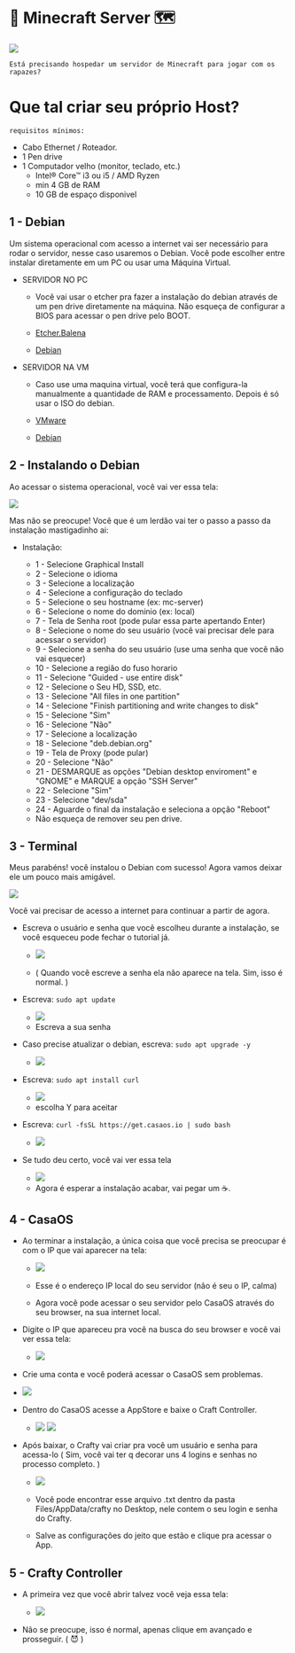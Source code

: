 # 🧱 Minecraft Server 🗺

 <img src="a.jpg" />
 
 `Está precisando hospedar um servidor de Minecraft para jogar com os rapazes?`

 # Que tal criar seu próprio Host?

`requisitos mínimos:`
  * Cabo Ethernet / Roteador.
  * 1 Pen drive
  * 1 Computador velho (monitor, teclado, etc.)
    * Intel® Core™ i3 ou i5 / AMD Ryzen
    * min 4 GB de RAM
    * 10 GB de espaço disponivel

## 1 - Debian

Um sistema operacional com acesso a internet vai ser necessário para rodar o servidor, nesse caso usaremos o Debian.
Você pode escolher entre instalar diretamente em um PC ou usar uma Máquina Virtual.

* SERVIDOR NO PC
  * Você vai usar o etcher pra fazer a instalação do debian através de um pen drive diretamente na máquina. Não esqueça de configurar a BIOS para acessar o pen drive pelo BOOT.
 
  * [Etcher.Balena](https://etcher.balena.io)
  * [Debian](https://www.debian.org/download)

* SERVIDOR NA VM
  * Caso use uma maquina virtual, você terá que configura-la manualmente a quantidade de RAM e processamento. Depois é só usar o ISO do debian.
    
  * [VMware](https://www.vmware.com/br/products/workstation-player/workstation-player-evaluation.html)
  * [Debian](https://www.debian.org/download)
 
## 2 - Instalando o Debian

Ao acessar o sistema operacional, você vai ver essa tela:


<img src="deb.png" />

Mas não se preocupe! Você que é um lerdão vai ter o passo a passo da instalação mastigadinho ai:

* Instalação:

  * 1  - Selecione Graphical Install
  * 2  - Selecione o idioma
  * 3  - Selecione a localização
  * 4  - Selecione a configuração do teclado
  * 5  - Selecione o seu hostname (ex: mc-server)
  * 6  - Selecione o nome do dominio (ex: local)
  * 7  - Tela de Senha root (pode pular essa parte apertando Enter)
  * 8  - Selecione o nome do seu usuário (você vai precisar dele para acessar o servidor)
  * 9  - Selecione a senha do seu usuário (use uma senha que você não vai esquecer)
  * 10 - Selecione a região do fuso horario
  * 11 - Selecione "Guided - use entire disk"
  * 12 - Selecione o Seu HD, SSD, etc.
  * 13 - Selecione "All files in one partition"
  * 14 - Selecione "Finish partitioning and write changes to disk"
  * 15 - Selecione "Sim"
  * 16 - Selecione "Não"
  * 17 - Selecione a localização
  * 18 - Selecione "deb.debian.org"
  * 19 - Tela de Proxy (pode pular)
  * 20 - Selecione "Não"
  * 21 - DESMARQUE as opções "Debian desktop enviroment" e "GNOME" e MARQUE a opção "SSH Server"
  * 22 - Selecione "Sim"
  * 23 - Selecione "dev/sda"
  * 24 - Aguarde o final da instalação e seleciona a opção "Reboot"
  * Não esqueça de remover seu pen drive.

## 3 - Terminal

Meus parabéns! você instalou o Debian com sucesso! Agora vamos deixar ele um pouco mais amigável.

<img src="s.png" />

Você vai precisar de acesso a internet para continuar a partir de agora.

* Escreva o usuário e senha que você escolheu durante a instalação, se você esqueceu pode fechar o tutorial já.

  * <img src="d.png" />
  
  * ( Quando você escreve a senha ela não aparece na tela. Sim, isso é normal. )
 
* Escreva:
  `sudo apt update`
  * <img src="d1.png" />
  * Escreva a sua senha


* Caso precise atualizar o debian, escreva:
  `sudo apt upgrade -y`
  * <img src="d2.png" />


* Escreva:
  `sudo apt install curl`
  * <img src="d3.png" />
  * escolha Y para aceitar


* Escreva:
  `curl -fsSL https://get.casaos.io | sudo bash`
  * <img src="d4.png" />

* Se tudo deu certo, você vai ver essa tela
  * <img src="d5.png" />
  * Agora é esperar a instalação acabar, vai pegar um ☕.

 ## 4 - CasaOS
 
* Ao terminar a instalação, a única coisa que você precisa se preocupar é com o IP que vai aparecer na tela:
  * <img src="d6.png" />

  * Esse é o endereço IP local do seu servidor (não é seu o IP, calma)

  * Agora você pode acessar o seu servidor pelo CasaOS através do seu browser, na sua internet local.

* Digite o IP que apareceu pra você na busca do seu browser e você vai ver essa tela:
  
  * <img src="casa.png" />

 * Crie uma conta e você poderá acessar o CasaOS sem problemas.

  * <img src="casa1.png" />

* Dentro do CasaOS acesse a AppStore e baixe o Craft Controller.

  * <img src="casa2.png" /> <img src="casa3.png" />
  
* Após baixar, o Crafty vai criar pra você um usuário e senha para acessa-lo ( Sim, você vai ter q decorar uns 4 logins e senhas no processo completo. )

  * <img src="casa4.png" />

  * Você pode encontrar esse arquivo .txt dentro da pasta Files/AppData/crafty no Desktop, nele contem o seu login e senha do Crafty.
 
  * Salve as configurações do jeito que estão e clique pra acessar o App.

## 5 - Crafty Controller

* A primeira vez que você abrir talvez você veja essa tela:

  * <img src="p.png" />

* Não se preocupe, isso é normal, apenas clique em avançado e prosseguir. ( 😈 ) 


  















  
<p align="center">
     <img src="" />
</p>
